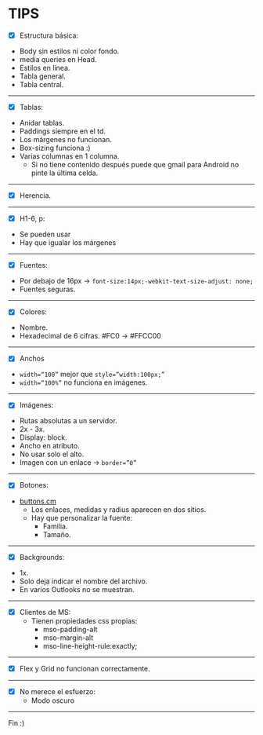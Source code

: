 # TIPS

- [X]  Estructura básica:
  - Body sin estilos ni color fondo.
  - media queries en Head.
  - Estilos en línea.
  - Tabla general.
  - Tabla central.

---

- [X]  Tablas:
  - Anidar tablas.
  - Paddings siempre en el td.
  - Los márgenes no funcionan.
  - Box-sizing funciona :)
  - Varias columnas en 1 columna.
    - Si no tiene contenido después puede que gmail para Android no pinte la última celda.

---

- [x]  Herencia.

---

- [X]  H1-6, p:
  - Se pueden usar
  - Hay que igualar los márgenes

---

- [X]  Fuentes:
  - Por debajo de 16px → `font-size:14px;-webkit-text-size-adjust: none;`
  - Fuentes seguras.

---

- [X]  Colores:
  - Nombre.
  - Hexadecimal de 6 cifras. #FC0 -> #FFCC00

---

- [X]  Anchos
  - `width=“100”` mejor que `style=”width:100px;”`
  - `width=“100%”` no funciona en imágenes.

---

- [X]  Imágenes:
  - Rutas absolutas a un servidor.
  - 2x - 3x.
  - Display: block.
  - Ancho en atributo.
  - No usar solo el alto.
  - Imagen con un enlace → `border=”0”`

---

- [X]  Botones:
  - [buttons.cm](http://buttons.cm/)
    - Los enlaces, medidas y radius aparecen en dos sitios.
    - Hay que personalizar la fuente:
      - Familia.
      - Tamaño.

---

- [X]  Backgrounds:
  - 1x.
  - Solo deja indicar el nombre del archivo.
  - En varios Outlooks no se muestran.

---

- [x] Clientes de MS:
  - Tienen propiedades css propias:
    - mso-padding-alt
    - mso-margin-alt
    - mso-line-height-rule:exactly;

---

- [X] Flex y Grid no funcionan correctamente.

---

- [X] No merece el esfuerzo:
  - Modo oscuro

---

Fin :)
